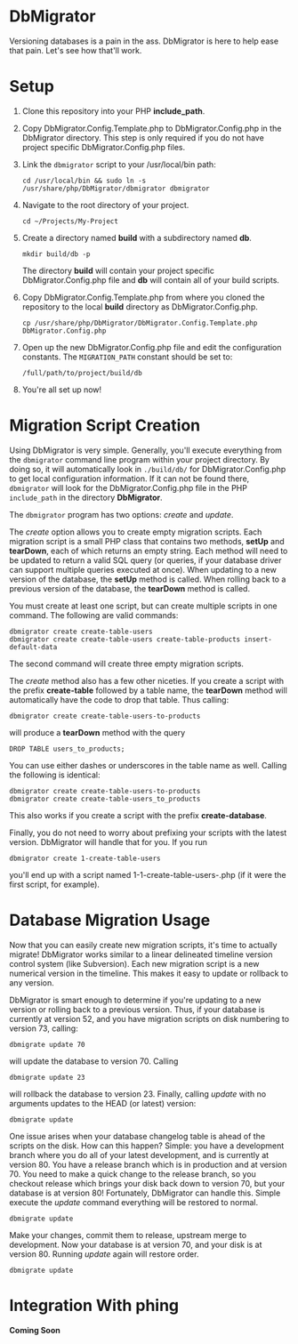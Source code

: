 # DbMigrator
Versioning databases is a pain in the ass. DbMigrator is here to help ease that pain. Let's see how that'll work.

# Setup
1. Clone this repository into your PHP __include_path__.
2. Copy DbMigrator.Config.Template.php to DbMigrator.Config.php in the DbMigrator directory. This step is only required if you do not have project specific DbMigrator.Config.php files.
3. Link the `dbmigrator` script to your /usr/local/bin path:
	
	`cd /usr/local/bin && sudo ln -s /usr/share/php/DbMigrator/dbmigrator dbmigrator`
	
4. Navigate to the root directory of your project.
	
	`cd ~/Projects/My-Project`
	
5. Create a directory named __build__ with a subdirectory named __db__.

	`mkdir build/db -p`
	
	The directory __build__ will contain your project specific DbMigrator.Config.php file and __db__ will contain all of your build scripts.
6. Copy DbMigrator.Config.Template.php from where you cloned the repository to the local __build__ directory as DbMigrator.Config.php.
	
	`cp /usr/share/php/DbMigrator/DbMigrator.Config.Template.php DbMigrator.Config.php`
	
7. Open up the new DbMigrator.Config.php file and edit the configuration constants. The `MIGRATION_PATH` constant should be set to:
	
	`/full/path/to/project/build/db`
	
8. You're all set up now!

# Migration Script Creation
Using DbMigrator is very simple. Generally, you'll execute everything from the `dbmigrator` command line program within your project directory. By doing so, it will automatically look in `./build/db/` for DbMigrator.Config.php to get local configuration information. If it can not be found there, `dbmigrator` will look for the DbMigrator.Config.php file in the PHP `include_path` in the directory __DbMigrator__.

The `dbmigrator` program has two options: _create_ and _update_.

The _create_ option allows you to create empty migration scripts. Each migration script is a small PHP class that contains two methods, __setUp__ and __tearDown__, each of which returns an empty string. Each method will need to be updated to return a valid SQL query (or queries, if your database driver can support multiple queries executed at once). When updating to a new version of the database, the __setUp__ method is called. When rolling back to a previous version of the database, the __tearDown__ method is called.

You must create at least one script, but can create multiple scripts in one command. The following are valid commands:

	dbmigrator create create-table-users
	dbmigrator create create-table-users create-table-products insert-default-data

The second command will create three empty migration scripts.

The _create_ method also has a few other niceties. If you create a script with the prefix __create-table__ followed by a table name, the __tearDown__ method will automatically have the code to drop that table. Thus calling:

	dbmigrator create create-table-users-to-products

will produce a __tearDown__ method with the query 
	
	DROP TABLE users_to_products;

You can use either dashes or underscores in the table name as well. Calling the following is identical:

	dbmigrator create create-table-users-to-products
	dbmigrator create create-table-users_to_products

This also works if you create a script with the prefix __create-database__.

Finally, you do not need to worry about prefixing your scripts with the latest version. DbMigrator will handle that for you. If you run

	dbmigrator create 1-create-table-users
	
you'll end up with a script named 1-1-create-table-users-<hash>.php (if it were the first script, for example).

# Database Migration Usage
Now that you can easily create new migration scripts, it's time to actually migrate! DbMigrator works similar to a linear delineated timeline version control system (like Subversion). Each new migration script is a new numerical version in the timeline. This makes it easy to update or rollback to any version.

DbMigrator is smart enough to determine if you're updating to a new version or rolling back to a previous version. Thus, if your database is currently at version 52, and you have migration scripts on disk numbering to version 73, calling:

	dbmigrate update 70

will update the database to version 70. Calling

	dbmigrate update 23

will rollback the database to version 23. Finally, calling _update_ with no arguments updates to the HEAD (or latest) version:

	dbmigrate update

One issue arises when your database changelog table is ahead of the scripts on the disk. How can this happen? Simple: you have a development branch where you do all of your latest development, and is currently at version 80. You have a release branch which is in production and at version 70. You need to make a quick change to the release branch, so you checkout release which brings your disk back down to version 70, but your database is at version 80! Fortunately, DbMigrator can handle this. Simple execute the _update_ command everything will be restored to normal.

	dbmigrate update
	
Make your changes, commit them to release, upstream merge to development. Now your database is at version 70, and your disk is at version 80. Running _update_ again will restore order.

	dbmigrate update
	
# Integration With phing

__Coming Soon__